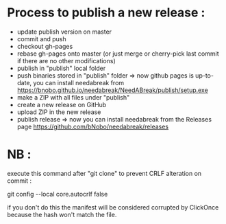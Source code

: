 # Process to publish a new release :



- update publish version on master
- commit and push
- checkout gh-pages
- rebase gh-pages onto master (or just merge or cherry-pick last commit if there are no other modifications)
- publish in "publish" local folder
- push binaries stored in "publish" folder => now github pages is up-to-date, you can install needabreak from https://bnobo.github.io/needabreak/NeedABreak/publish/setup.exe
- make a ZIP with all files under "publish"
- create a new release on GitHub
- upload ZIP in the new release
- publish release => now you can install needabreak from the Releases page https://github.com/bNobo/needabreak/releases

# NB :

execute this command after "git clone" to prevent CRLF alteration on commit :

git config --local core.autocrlf false

if you don't do this the manifest will be considered corrupted by ClickOnce because the hash won't match the file.
